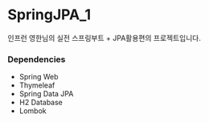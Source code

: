 # SpringJPA_1
인프런 영한님의 실전 스프링부트 + JPA활용편의 프로젝트입니다.

### Dependencies
- Spring Web
- Thymeleaf
- Spring Data JPA
- H2 Database
- Lombok
